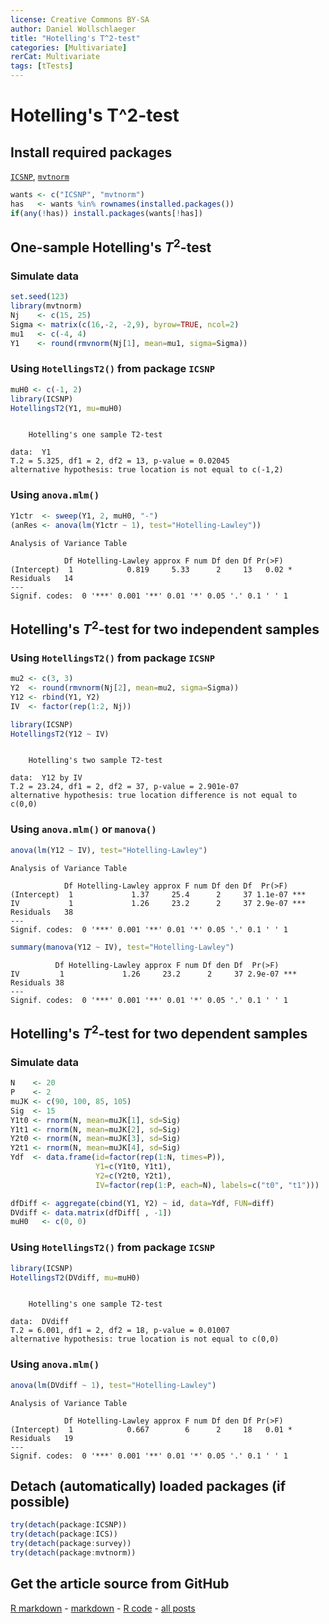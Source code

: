 ```yaml
---
license: Creative Commons BY-SA
author: Daniel Wollschlaeger
title: "Hotelling's T^2-test"
categories: [Multivariate]
rerCat: Multivariate
tags: [tTests]
---
```


Hotelling's T^2-test
=========================

Install required packages
-------------------------

[`ICSNP`](http://cran.r-project.org/package=ICSNP), [`mvtnorm`](http://cran.r-project.org/package=mvtnorm)


```r
wants <- c("ICSNP", "mvtnorm")
has   <- wants %in% rownames(installed.packages())
if(any(!has)) install.packages(wants[!has])
```


One-sample Hotelling's $T^{2}$-test
-------------------------

### Simulate data


```r
set.seed(123)
library(mvtnorm)
Nj    <- c(15, 25)
Sigma <- matrix(c(16,-2, -2,9), byrow=TRUE, ncol=2)
mu1   <- c(-4, 4)
Y1    <- round(rmvnorm(Nj[1], mean=mu1, sigma=Sigma))
```


### Using `HotellingsT2()` from package `ICSNP`


```r
muH0 <- c(-1, 2)
library(ICSNP)
HotellingsT2(Y1, mu=muH0)
```

```

	Hotelling's one sample T2-test

data:  Y1 
T.2 = 5.325, df1 = 2, df2 = 13, p-value = 0.02045
alternative hypothesis: true location is not equal to c(-1,2) 
```


### Using `anova.mlm()`


```r
Y1ctr  <- sweep(Y1, 2, muH0, "-")
(anRes <- anova(lm(Y1ctr ~ 1), test="Hotelling-Lawley"))
```

```
Analysis of Variance Table

            Df Hotelling-Lawley approx F num Df den Df Pr(>F)  
(Intercept)  1            0.819     5.33      2     13   0.02 *
Residuals   14                                                 
---
Signif. codes:  0 '***' 0.001 '**' 0.01 '*' 0.05 '.' 0.1 ' ' 1 
```


Hotelling's $T^{2}$-test for two independent samples
-------------------------

### Using `HotellingsT2()` from package `ICSNP`


```r
mu2 <- c(3, 3)
Y2  <- round(rmvnorm(Nj[2], mean=mu2, sigma=Sigma))
Y12 <- rbind(Y1, Y2)
IV  <- factor(rep(1:2, Nj))
```



```r
library(ICSNP)
HotellingsT2(Y12 ~ IV)
```

```

	Hotelling's two sample T2-test

data:  Y12 by IV 
T.2 = 23.24, df1 = 2, df2 = 37, p-value = 2.901e-07
alternative hypothesis: true location difference is not equal to c(0,0) 
```


### Using `anova.mlm()` or `manova()`


```r
anova(lm(Y12 ~ IV), test="Hotelling-Lawley")
```

```
Analysis of Variance Table

            Df Hotelling-Lawley approx F num Df den Df  Pr(>F)    
(Intercept)  1             1.37     25.4      2     37 1.1e-07 ***
IV           1             1.26     23.2      2     37 2.9e-07 ***
Residuals   38                                                    
---
Signif. codes:  0 '***' 0.001 '**' 0.01 '*' 0.05 '.' 0.1 ' ' 1 
```

```r
summary(manova(Y12 ~ IV), test="Hotelling-Lawley")
```

```
          Df Hotelling-Lawley approx F num Df den Df  Pr(>F)    
IV         1             1.26     23.2      2     37 2.9e-07 ***
Residuals 38                                                    
---
Signif. codes:  0 '***' 0.001 '**' 0.01 '*' 0.05 '.' 0.1 ' ' 1 
```


Hotelling's $T^{2}$-test for two dependent samples
-------------------------

### Simulate data


```r
N    <- 20
P    <- 2
muJK <- c(90, 100, 85, 105)
Sig  <- 15
Y1t0 <- rnorm(N, mean=muJK[1], sd=Sig)
Y1t1 <- rnorm(N, mean=muJK[2], sd=Sig)
Y2t0 <- rnorm(N, mean=muJK[3], sd=Sig)
Y2t1 <- rnorm(N, mean=muJK[4], sd=Sig)
Ydf  <- data.frame(id=factor(rep(1:N, times=P)),
                   Y1=c(Y1t0, Y1t1),
                   Y2=c(Y2t0, Y2t1),
                   IV=factor(rep(1:P, each=N), labels=c("t0", "t1")))
```



```r
dfDiff <- aggregate(cbind(Y1, Y2) ~ id, data=Ydf, FUN=diff)
DVdiff <- data.matrix(dfDiff[ , -1])
muH0   <- c(0, 0)
```


### Using `HotellingsT2()` from package `ICSNP`


```r
library(ICSNP)
HotellingsT2(DVdiff, mu=muH0)
```

```

	Hotelling's one sample T2-test

data:  DVdiff 
T.2 = 6.001, df1 = 2, df2 = 18, p-value = 0.01007
alternative hypothesis: true location is not equal to c(0,0) 
```


### Using `anova.mlm()`


```r
anova(lm(DVdiff ~ 1), test="Hotelling-Lawley")
```

```
Analysis of Variance Table

            Df Hotelling-Lawley approx F num Df den Df Pr(>F)  
(Intercept)  1            0.667        6      2     18   0.01 *
Residuals   19                                                 
---
Signif. codes:  0 '***' 0.001 '**' 0.01 '*' 0.05 '.' 0.1 ' ' 1 
```


Detach (automatically) loaded packages (if possible)
-------------------------


```r
try(detach(package:ICSNP))
try(detach(package:ICS))
try(detach(package:survey))
try(detach(package:mvtnorm))
```


Get the article source from GitHub
----------------------------------------------

[R markdown](https://github.com/dwoll/RExRepos/raw/master/Rmd/multHotelling.Rmd) - [markdown](https://github.com/dwoll/RExRepos/raw/master/md/multHotelling.md) - [R code](https://github.com/dwoll/RExRepos/raw/master/R/multHotelling.R) - [all posts](https://github.com/dwoll/RExRepos/)
